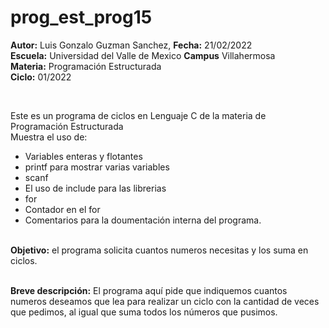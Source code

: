 # prog_est_prog15
<b>Autor:</b> Luis Gonzalo Guzman Sanchez, <b>Fecha:</b> 21/02/2022 <br>
<b>Escuela:</b> Universidad del Valle de Mexico <b>Campus</b> Villahermosa <br>
<b>Materia:</b> Programación Estructurada <br>
<b>Ciclo:</b> 01/2022</p>
<br>
<p>Este es un programa de ciclos en Lenguaje C de la materia de Programación Estructurada<br>
Muestra el uso de:
  <ul>
    <li>Variables enteras y flotantes</li>
    <li>printf para mostrar varias variables</li>
    <li>scanf</li>
    <li>El uso de include para las librerias</li>
    <li>for</li>
    <li>Contador en el for</li>
    <li>Comentarios para la doumentación interna del programa.</li>
    </ul>
    </p>
<br>
<b>Objetivo:</b> el programa solicita cuantos numeros necesitas y los suma en ciclos.
<br>
<br>
<p><b>Breve descripción:</b> 
El programa aquí pide que indiquemos cuantos numeros deseamos que lea para realizar un ciclo con la cantidad de veces que pedimos, al igual que suma todos los números que pusimos.
<br>
</p>
